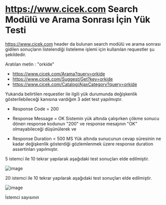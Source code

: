 # https://www.cicek.com Search Modülü ve Arama Sonrası İçin Yük Testi

https://www.cicek.com header da bulunan search modülü ve arama sonrası gidilen sonuçların listelendiği listeleme işlemi için kullanılan requestler şu şekildedir.

Aratılan metin : "orkide"

- https://www.cicek.com/Arama?query=orkide 
- https://www.cicek.com/Suggest/Get?key=orkide
- https://www.cicek.com/Catalog/AjaxCategory?query=orkide 

Yukarıda belirtilen requestler ile ilgili yük durumunda değişkenlik gösterilebileceği kanısına vardığım 3 adet test yapılmıştır.

- Response Code = 200 
- Response Message = OK
Sistemin yük altında çalışırken çökme sonucu dönen response kodunun "200" ve response mesajının "OK" olmayabileceği düşünülerek ve

- Response Duration < 500 MS
Yük altında sunucunun cevap süresinin ne kadar değişkenlik gösterdiği gözlemlenmek üzere response duration assertinları yapılmıştır.

5 istemci ile 10 tekrar yapılarak aşağıdaki test sonuçları elde edilmiştir.

![image](https://user-images.githubusercontent.com/13181041/149926208-6f362bab-daa5-4844-bf70-bb77652a0c55.png)


20 istemci ile 10 tekrar yapılarak aşağıdaki test sonuçları elde edilmiştir.

![image](https://user-images.githubusercontent.com/13181041/149926364-bf65f787-a378-4437-9ddb-7f25815f2233.png)

İstemci sayısının 
